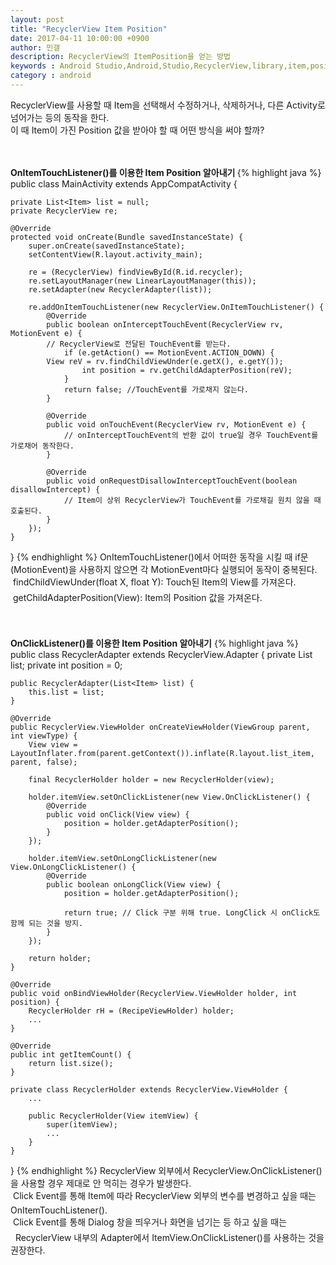 ```yaml
---
layout: post
title: "RecyclerView Item Position"
date: 2017-04-11 10:00:00 +0900
author: 민갤
description: RecyclerView의 ItemPosition을 얻는 방법
keywords : Android Studio,Android,Studio,RecyclerView,library,item,position,ItemTouch,ClickListener
category : android
---
```

RecyclerView를 사용할 때 Item을 선택해서 수정하거나, 삭제하거나, 다른 Activity로 넘어가는 등의 동작을 한다.<br>
이 때 Item이 가진 Position 값을 받아야 할 때 어떤 방식을 써야 할까?<br>
<br>
<br>

<b class="h2">OnItemTouchListener()를 이용한 Item Position 알아내기 </b>
{% highlight java %}
public class MainActivity extends AppCompatActivity {

    private List<Item> list = null;
    private RecyclerView re;

    @Override
    protected void onCreate(Bundle savedInstanceState) {
        super.onCreate(savedInstanceState);
        setContentView(R.layout.activity_main);

        re = (RecyclerView) findViewById(R.id.recycler);
        re.setLayoutManager(new LinearLayoutManager(this));
        re.setAdapter(new RecyclerAdapter(list));

        re.addOnItemTouchListener(new RecyclerView.OnItemTouchListener() {
            @Override
            public boolean onInterceptTouchEvent(RecyclerView rv, MotionEvent e) {
	        // RecyclerView로 전달된 TouchEvent를 받는다.
                if (e.getAction() == MotionEvent.ACTION_DOWN) {
		    View reV = rv.findChildViewUnder(e.getX(), e.getY());
                    int position = rv.getChildAdapterPosition(reV);
                }
                return false; //TouchEvent를 가로채지 않는다.
            }

            @Override
            public void onTouchEvent(RecyclerView rv, MotionEvent e) {
                // onInterceptTouchEvent의 반환 값이 true일 경우 TouchEvent를 가로채어 동작한다.
            }

            @Override
            public void onRequestDisallowInterceptTouchEvent(boolean disallowIntercept) {
                // Item이 상위 RecyclerView가 TouchEvent를 가로채길 원치 않을 때 호출된다.
            }
        });
    }
}
{% endhighlight %}
OnItemTouchListener()에서 어떠한 동작을 시킬 때 if문(MotionEvent)을 사용하지 않으면 각 MotionEvent마다 실행되어 동작이 중복된다.<br>
&#149; findChildViewUnder(float X, float Y): Touch된 Item의 View를 가져온다.<br>
&#149; getChildAdapterPosition(View): Item의 Position 값을 가져온다. <br>
<br>
<br>

<b class="h2">OnClickListener()를 이용한 Item Position 알아내기</b>
{% highlight java %}
public class RecyclerAdapter extends RecyclerView.Adapter {
    private List<Item> list;
    private int position = 0;

    public RecyclerAdapter(List<Item> list) {
        this.list = list;
    }

    @Override
    public RecyclerView.ViewHolder onCreateViewHolder(ViewGroup parent, int viewType) {
        View view = LayoutInflater.from(parent.getContext()).inflate(R.layout.list_item, parent, false);

        final RecyclerHolder holder = new RecyclerHolder(view);

        holder.itemView.setOnClickListener(new View.OnClickListener() {
            @Override
            public void onClick(View view) {
                position = holder.getAdapterPosition();
            }
        });

        holder.itemView.setOnLongClickListener(new View.OnLongClickListener() {
            @Override
            public boolean onLongClick(View view) {
                position = holder.getAdapterPosition();

                return true; // Click 구분 위해 true. LongClick 시 onClick도 함께 되는 것을 방지.
            }
        });

        return holder;
    }

    @Override
    public void onBindViewHolder(RecyclerView.ViewHolder holder, int position) {
        RecyclerHolder rH = (RecipeViewHolder) holder;
        ...
    }

    @Override
    public int getItemCount() {
        return list.size();
    }

    private class RecyclerHolder extends RecyclerView.ViewHolder {
        ...

        public RecyclerHolder(View itemView) {
            super(itemView);
            ...
        }
    }
}
{% endhighlight %}
RecyclerView 외부에서 RecyclerView.OnClickListener()을 사용할 경우 제대로 안 먹히는 경우가 발생한다.<br>
&#149; Click Event를 통해 Item에 따라 RecyclerView 외부의 변수를 변경하고 싶을 때는 OnItemTouchListener().<br>
&#149; Click Event를 통해 Dialog 창을 띄우거나 화면을 넘기는 등 하고 싶을 때는 <br>
&nbsp; RecyclerView 내부의 Adapter에서 ItemView.OnClickListener()를 사용하는 것을 권장한다.<br>
<br>
<br>

